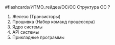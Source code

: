 #flashcards/ИТМО_гейдев/ОС/ОС 
Структура ОС
?
1. Железо (Транзисторы)
2. Прошивка (Набор команд процессора)
3. Ядро системы
4. API системы
5. Прикладные программы